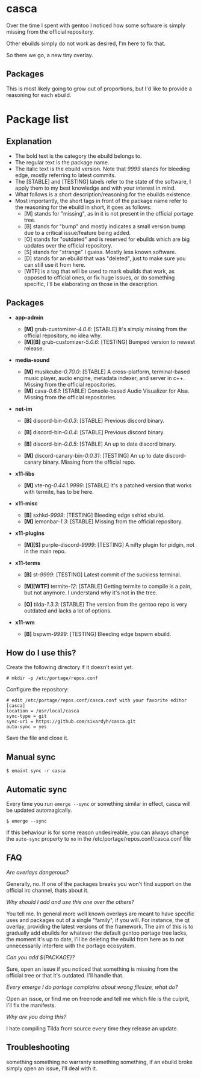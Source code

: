 # casca

Over the time I spent with gentoo I noticed how some software is simply missing from the official repository.

Other ebuilds simply do not work as desired, I'm here to fix that.

So there we go, a new tiny overlay.


## Packages

This is most likely going to grow out of proportions, but I'd like to provide a reasoning for each ebuild.

# Package list


## Explanation

* The bold text is the category the ebuild belongs to.
* The regular text is the package name.
* The italic text is the ebuild version. Note that *9999* stands for bleeding edge, mostly referring to latest commits.
* The [STABLE] and [TESTING] labels refer to the state of the software, I apply them to my best knowledge and with your interest in mind.
* What follows is a short description/reasoning for the ebuilds existence.
* Most importantly, the short tags in front of the package name refer to the reasoning for the ebuild in short, it goes as follows:
  * [M] stands for "missing", as in it is not present in the official portage tree.
  * [B] stands for "bump" and mostly indicates a small version bump due to a critical issue/feature being added.
  * [O] stands for "outdated" and is reserved for ebuilds which are big updates over the official repository.
  * [S] stands for "strange" I guess. Mostly less known software.
  * [D] stands for an ebuild that was "deleted", just to make sure you can still use it from here.
  * [WTF] is a tag that will be used to mark ebuilds that work, as opposed to official ones, or fix huge issues, or do something specific, I'll be elaborating on those in the description.

## Packages

* **app-admin**
  * **[M]** grub-customizer-*4.0.6*: [STABLE] It's simply missing from the official repository, no idea why.
  * **[M][B]** grub-customizer-*5.0.6*: [TESTING] Bumped version to newest release.

* **media-sound**
  * **[M]** musikcube-*0.70.0*: [STABLE] A cross-platform, terminal-based music player, audio engine, metadata indexer, and server in c++. Missing from the official repositories.
  * **[M]** cava-*0.6.1*: [STABLE] Console-based Audio Visualizer for Alsa. Missing from the official repositories.

* **net-im**
  * **[B]** discord-bin-*0.0.3*: [STABLE] Previous discord binary.
  * **[B]** discord-bin-*0.0.4*: [STABLE] Previous discord binary.
  * **[B]** discord-bin-*0.0.5*: [STABLE] An up to date discord binary.


  * **[M]** discord-canary-bin-*0.0.31*: [TESTING] An up to date discord-canary binary. Missing from the official repo.

* **x11-libs**
  * **[M]** vte-ng-*0.44.1.9999*: [STABLE] It's a patched version that works with termite, has to be here.

* **x11-misc**
  * **[B]** sxhkd-*9999*: [TESTING] Bleeding edge sxhkd ebuild.
  * **[M]** lemonbar-*1.3*: [STABLE] Missing from the official repository.

* **x11-plugins**
  * **[M][S]** purple-discord-*9999*: [TESTING] A nifty plugin for pidgin, not in the main repo.

* **x11-terms**
  * **[B]** st-*9999*: [TESTING] Latest commit of the suckless terminal.

  * **[M][WTF]** termite-*12*: [STABLE] Getting termite to compile is a pain, but not anymore. I understand why it's not in the tree.

  * **[O]** tilda-*1.3.3*: [STABLE] The version from the gentoo repo is very outdated and lacks a lot of options.

* **x11-wm**
  * **[B]** bspwm-*9999*: [TESTING] Bleeding edge bspwm ebuild.


## How do I use this?

Create the following directory if it doesn't exist yet.

    # mkdir -p /etc/portage/repos.conf

Configure the repository:


    # edit /etc/portage/repos.conf/casca.conf with your favorite editor
    [casca]
    location = /usr/local/casca
    sync-type = git
    sync-uri = https://github.com/sixardyh/casca.git
    auto-sync = yes

Save the file and close it.


## Manual sync

    $ emaint sync -r casca


## Automatic sync

Every time you run `emerge --sync` or something similar in effect, casca will be updated automagically.

    $ emerge --sync

If this behaviour is for some reason undesireable, you can always change the `auto-sync` property to `no` in the /etc/portage/repos.conf/casca.conf file


## FAQ

*Are overlays dangerous?*

Generally, no. If one of the packages breaks you won't find support on the official irc channel, thats about it.

*Why should I add and use this one over the others?*

You tell me. In general more well known overlays are meant to have specific uses and packages out of a single "family", if you will.
For instance, the qt overlay, providing the latest versions of the framework. The aim of this is to gradually add ebuilds for whatever the default gentoo portage tree lacks, the moment it's up to date, I'll be deleting the ebuild from here as to not unnecessarily interfere with the portage ecosystem.

*Can you add ${PACKAGE}?*

Sure, open an issue if you noticed that something is missing from the official tree or that it's outdated. I'll handle that.

*Every emerge I do portage complains about wrong filesize, what do?*

Open an issue, or find me on freenode and tell me which file is the culprit, I'll fix the manifests.

*Why are you doing this?*

I hate compiling Tilda from source every time they release an update.


## Troubleshooting

something something no warranty something something, if an ebuild broke simply open an issue, I'll deal with it.


